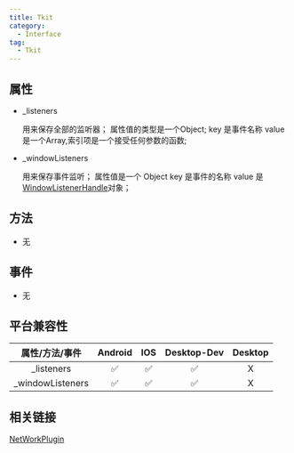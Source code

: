 ```yaml
---
title: Tkit
category:
  - Interface
tag:
  - Tkit
---
```


 

## 属性

  - _listeners

    用来保存全部的监听器；
    属性值的类型是一个Object;
    key 是事件名称
    value 是一个Array,索引项是一个接受任何参数的函数;

  - _windowListeners

    用来保存事件监听；
    属性值是一个 Object
    key 是事件的名称
    value 是[WindowListenerHandle](../window-listener-handle/index.md)对象；

## 方法

  - 无

## 事件

  - 无

## 平台兼容性

| 属性/方法/事件         | Android | IOS | Desktop-Dev | Desktop |
|:--------------------:|:-------:|:---:|:-----------:|:-------:|
| _listeners           | ✅      | ✅  | ✅           | X       |
| _windowListeners     | ✅      | ✅  | ✅           | X       |

## 相关链接

[NetWorkPlugin](../../plugin/network/index.md)


